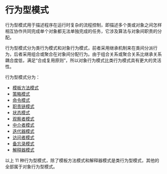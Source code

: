 # 行为型模式

行为型模式用于描述程序在运行时复杂的流程控制，即描述多个类或对象之间怎样相互协作共同完成单个对象都无法单独完成的任务，它涉及算法与对象间职责的分配。

行为型模式分为类行为模式和对象行为模式，前者采用继承机制来在类间分派行为，后者采用组合或聚合在对象间分配行为。由于组合关系或聚合关系比继承关系耦合度低，满足“合成复用原则”，所以对象行为模式比类行为模式具有更大的灵活性。

行为型模式分为：

* [模板方法模式](TemplateMethodPattern/TemplateMethod.md)
* [策略模式](StrategyPattern/Strategy.md)
* [命令模式](CommandPattern/Command.md)
* [职责链模式](ChainOfResponsibilityPattern/Responsibility.md)
* [状态模式](StatePattern/State.md)
* [观察者模式](ObserverPattern/Observer.md)
* [中介者模式](MediatorPattern/Mediator.md)
* [迭代器模式](IteratorPattern/Iterator.md)
* [访问者模式](VisitorPattern/Visitor.md)
* [备忘录模式](MementoPattern/Memento.md)
* [解释器模式](InterpreterPattern/Interpreter.md)



以上 11 种行为型模式，除了模板方法模式和解释器模式是类行为型模式，其他的全部属于对象行为型模式。

